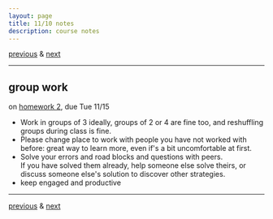 ```yaml
---
layout: page
title: 11/10 notes
description: course notes
---
```

[previous](notes1108.html) & [next](notes1115.html)

---

## group work

on [homework 2](https://github.com/UWMadison-computingtools/coursedata/tree/master/hw2-datamerge), due Tue 11/15

- Work in groups of 3 ideally, groups of 2 or 4 are fine too,
  and reshuffling groups during class is fine.
- Please change place to work with people you have not worked with before:
  great way to learn more, even if's a bit uncomfortable at first.
- Solve your errors and road blocks and questions with peers.  
  If you have solved them already, help someone else solve theirs,
  or discuss someone else's solution to discover other strategies.
- keep engaged and productive

---
[previous](notes1108.html) & [next](notes1115.html)
